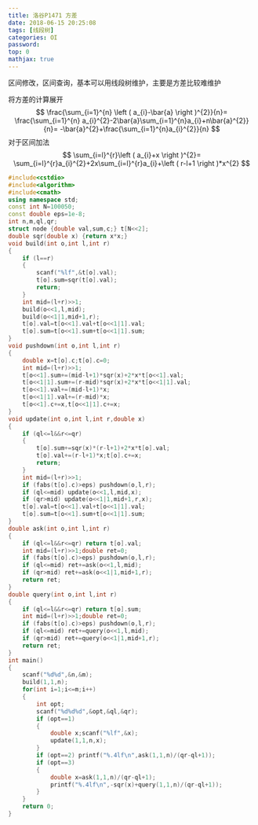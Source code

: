 ```yaml
---
title: 洛谷P1471 方差
date: 2018-06-15 20:25:08
tags: [线段树]
categories: OI
password:
top: 0
mathjax: true
---
```

区间修改，区间查询，基本可以用线段树维护，主要是方差比较难维护
<!--more-->
将方差的计算展开
$$
\frac{\sum_{i=1}^{n} \left ( a_{i}-\bar{a} \right )^{2}}{n}= \frac{\sum_{i=1}^{n} a_{i}^{2}-2\bar{a}\sum_{i=1}^{n}a_{i}+n\bar{a}^{2}}{n}= -\bar{a}^{2}+\frac{\sum_{i=1}^{n}a_{i}^{2}}{n}
$$
对于区间加法
$$
\sum_{i=l}^{r}\left ( a_{i}+x \right )^{2}= \sum_{i=l}^{r}a_{i}^{2}+2x\sum_{i=l}^{r}a_{i}+\left ( r-l+1 \right )*x^{2}
$$
```c++
#include<cstdio>
#include<algorithm>
#include<cmath>
using namespace std;
const int N=100050;
const double eps=1e-8;
int n,m,ql,qr;
struct node {double val,sum,c;} t[N<<2];	
double sqr(double x) {return x*x;}
void build(int o,int l,int r)
{
    if (l==r) 
    {
        scanf("%lf",&t[o].val);
        t[o].sum=sqr(t[o].val);
        return;		
    }
    int mid=(l+r)>>1;
    build(o<<1,l,mid);
    build(o<<1|1,mid+1,r);
    t[o].val=t[o<<1].val+t[o<<1|1].val;
    t[o].sum=t[o<<1].sum+t[o<<1|1].sum;
}
void pushdown(int o,int l,int r)
{
    double x=t[o].c;t[o].c=0;
    int mid=(l+r)>>1; 
    t[o<<1].sum+=(mid-l+1)*sqr(x)+2*x*t[o<<1].val;
    t[o<<1|1].sum+=(r-mid)*sqr(x)+2*x*t[o<<1|1].val;
    t[o<<1].val+=(mid-l+1)*x;
    t[o<<1|1].val+=(r-mid)*x;
    t[o<<1].c+=x,t[o<<1|1].c+=x;	
}
void update(int o,int l,int r,double x)
{
    if (ql<=l&&r<=qr) 
    {
        t[o].sum+=sqr(x)*(r-l+1)+2*x*t[o].val;
        t[o].val+=(r-l+1)*x;t[o].c+=x;
        return;
    }
    int mid=(l+r)>>1;
    if (fabs(t[o].c)>eps) pushdown(o,l,r);
    if (ql<=mid) update(o<<1,l,mid,x);
    if (qr>mid) update(o<<1|1,mid+1,r,x);
    t[o].val=t[o<<1].val+t[o<<1|1].val;
    t[o].sum=t[o<<1].sum+t[o<<1|1].sum;
}
double ask(int o,int l,int r)
{
    if (ql<=l&&r<=qr) return t[o].val;
    int mid=(l+r)>>1;double ret=0;
    if (fabs(t[o].c)>eps) pushdown(o,l,r);
    if (ql<=mid) ret+=ask(o<<1,l,mid);
    if (qr>mid) ret+=ask(o<<1|1,mid+1,r);
    return ret;
}
double query(int o,int l,int r)
{
    if (ql<=l&&r<=qr) return t[o].sum;
    int mid=(l+r)>>1;double ret=0;
    if (fabs(t[o].c)>eps) pushdown(o,l,r);
    if (ql<=mid) ret+=query(o<<1,l,mid);
    if (qr>mid) ret+=query(o<<1|1,mid+1,r);
    return ret;
}
int main()
{
    scanf("%d%d",&n,&m);
    build(1,1,n);
    for(int i=1;i<=m;i++)
    {
        int opt;
        scanf("%d%d%d",&opt,&ql,&qr);
        if (opt==1) 
        {
            double x;scanf("%lf",&x);
            update(1,1,n,x);
        }
        if (opt==2) printf("%.4lf\n",ask(1,1,n)/(qr-ql+1));
        if (opt==3) 
        {
            double x=ask(1,1,n)/(qr-ql+1);
            printf("%.4lf\n",-sqr(x)+query(1,1,n)/(qr-ql+1));
        }
    }	
    return 0;
}
```

